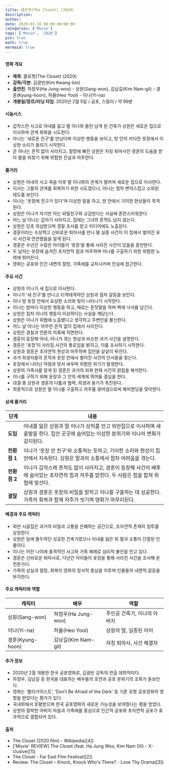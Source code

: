 ```yaml
---
title: 클로젯(The Closet) (2020)
description: 
author: 
date: 2020-03-16 00:00:00+00:00
categories: ['Movie']
tags: ['Movie', '2020']
pin: true
math: true
mermaid: true
---
```

#### 영화 개요

- **제목**: 클로젯(The Closet) (2020)  
- **감독/각본**: 김광빈(Kim Kwang-bin)  
- **출연진**: 하정우(Ha Jung-woo) - 상원(Sang-won), 김남길(Kim Nam-gil) - 경훈(Kyung-hoon), 허율(Heo Yool) - 이나(Yi-na)  
- **개봉일/장르/러닝 타임**: 2020년 2월 5일 / 공포, 스릴러 / 약 99분  

#### 시놉시스

- 갑작스런 사고로 아내를 잃고 딸 이나와 둘만 남게 된 건축가 상원은 새로운 집으로 이사하며 관계 회복을 시도한다.  
- 아나는 ‘새로운 친구’를 만났다며 이상한 행동을 보이고, 방 안의 커다란 옷장에서 이상한 소리가 들리기 시작한다.  
- 곧 아나는 흔적 없이 사라지고, 절망에 빠진 상원은 자칭 퇴마사인 경훈의 도움을 받아 딸을 되찾기 위해 위험한 진실과 마주한다.  

#### 줄거리

- 상원은 아내의 사고 죽음 이후 딸 이나와의 관계가 멀어져 새로운 집으로 이사한다.  
- 이사는 그들의 관계를 회복하기 위한 시도였으나, 이나는 점차 변덕스럽고 소외된 태도를 보인다.  
- 이나는 '옷장에 친구가 있다'며 이상한 말을 하고, 방 안에서 기이한 현상들이 목격된다.  
- 상원은 이나가 자기만 아는 비밀친구와 교감한다는 사실에 혼란스러워한다.  
- 어느 날 이나는 갑자기 사라지고, 집에는 그녀의 흔적도 남지 않는다.  
- 상원은 당초 의심받으며 경찰 조사를 받고 미디어에도 노출된다.  
- 경훈이라는 수상쩍고 신비로운 퇴마사를 만나 딸 실종 사건이 이 집에서 벌어진 유사 사건과 연관됐음을 알게 된다.  
- 경훈은 수년간 수많은 아이들이 ‘옷장’을 통해 사라진 사건이 있음을 증언한다.  
- 두 남자는 옷장에 숨겨진 초자연적 힘과 마주하며 이나를 구출하기 위한 위험한 노력에 뛰어든다.  
- 영화는 공포와 인간 내면의 절망, 가족애를 교차시키며 진실에 접근한다.  

#### 주요 사건

- 상원과 이나가 새 집으로 이사한다.  
- 이나가 ‘새 친구’를 만나고 티격태격하던 상원과 점차 갈등을 보인다.  
- 이나 방 옷장 안에서 요상한 소리와 빛이 나타나기 시작한다.  
- 이나는 밤마다 이상한 행동을 하고, 때로는 혼잣말을 하며 벽에 낙서를 남긴다.  
- 상원은 점차 이나의 행동이 이상하다는 사실을 깨닫는다.  
- 상원은 이나가 위협에 노출됐다고 생각하고 주변인을 불신한다.  
- 어느 날 이나는 아무런 흔적 없이 집에서 사라진다.  
- 상원은 경찰과 언론의 의혹에 직면한다.  
- 경훈이 등장해 아내, 이나가 겪는 현상과 비슷한 과거 사건을 설명한다.  
- 경훈은 ‘옷장’이 사라짐 사건의 통로임을 밝히고, 이를 조사하기 시작한다.  
- 상원과 경훈은 초자연적 현상과 마주하며 집안을 샅샅이 뒤진다.  
- 과거 희생자들의 흔적과 옷장 안에서 벌어진 사건의 단서들을 찾는다.  
- 옷장에서 나타난 악령과 맞서 싸우며 위험한 위기가 발생한다.  
- 상원의 가족사를 알게 된 경훈은 과거의 죄와 현재 사건의 얽힘을 해석한다.  
- 이나를 구하기 위해 옷장과 그 안의 세계에 뛰어들 결심을 한다.  
- 대결 중 상원과 경훈의 다툼과 협력, 희생과 용기가 촉진된다.  
- 최종적으로 상원은 딸 이나를 구출하고 저주를 끊어냄으로써 해피엔딩을 맞이한다.  

#### 상세 줄거리

| **단계** | **내용** |
|----------|----------|
| **도입** | 아내를 잃은 상원과 딸 이나가 상처를 안고 외딴집으로 이사하며 새 출발을 한다. 집안 곳곳에 숨어있는 이상한 분위기와 이나의 변화가 감지된다. |
| **전환점 1** | 이나가 ‘옷장 안 친구’와 소통하는 듯하고, 기이한 소리와 현상이 집안에서 지속된다. 상원은 딸과의 소통에서 점차 어려움을 겪는다. |
| **전환점 2** | 이나가 갑작스레 흔적도 없이 사라지고, 경훈이 등장해 사건의 배후에 숨어있는 초자연적 힘과 저주를 밝힌다. 두 사람은 힘을 합쳐 위협에 맞선다. |
| **결말** | 상원과 경훈은 옷장의 비밀을 밝히고 이나를 구출하는 데 성공한다. 가족의 회복과 함께 저주가 씻기며 영화가 마무리된다. |

#### 배경과 주요 캐릭터

- 외딴 시골집은 과거의 비밀과 고통을 은폐하는 공간으로, 초자연적 존재의 침투를 상징한다.  
- 상원은 일에 몰두하던 성공한 건축가였으나 아내를 잃은 뒤 딸과 소통이 단절된 인물이다.  
- 이나는 어린 나이에 충격적인 사고와 가족 해체로 심리적 불안을 안고 있다.  
- 경훈은 신비로운 퇴마사로, 다년간 아이들이 옷장을 통해 사라진 사건을 조사해 온 전문가다.  
- 가족의 상실과 절망, 회복이 영화의 정서적 중심을 이루며 인물들의 내면적 갈등을 부각한다.  

#### 주요 캐릭터와 역할

| **캐릭터** | **배우** | **역할** |
|------------|----------|----------|
| 상원(Sang-won) | 하정우(Ha Jung-woo) | 주인공 건축가, 이나의 아버지 |
| 이나(Yi-na) | 허율(Heo Yool) | 상원의 딸, 실종된 아이 |
| 경훈(Kyung-hoon) | 김남길(Kim Nam-gil) | 자칭 퇴마사, 사건 해결자 |

#### 추가 정보

- 2020년 2월 개봉한 한국 공포영화로, 김광빈 감독의 연출 데뷔작이다.  
- 하정우, 김남길 등 한국을 대표하는 배우들의 호연과 공포 분위기의 조화가 돋보인다.  
- 영화는 ‘폴터가이스트’, ‘Don’t Be Afraid of the Dark’ 등 기존 유명 공포영화의 영향을 받았다는 평가가 있다.  
- 국내외에서 호평받으며 한국 공포영화의 새로운 가능성을 보여줬다는 평을 얻었다.  
- 상원의 절박한 아버지 마음과 가족애를 중심으로 인간적 공포와 초자연적 공포가 효과적으로 결합되어 있다.  

#### 출처

- The Closet (2020 film) - Wikipedia([4])  
- ['Movie' REVIEW] The Closet (feat. Ha Jung Woo, Kim Nam Gil) - X-clusive([1])  
- The Closet - Far East Film Festival([2])  
- Review: The Closet – Knock, Knock Who's There? - Love Thy Drama([3])

